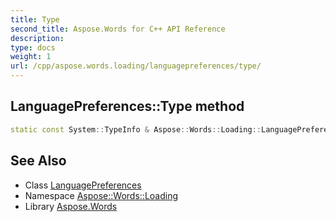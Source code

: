 ```yaml
---
title: Type
second_title: Aspose.Words for C++ API Reference
description: 
type: docs
weight: 1
url: /cpp/aspose.words.loading/languagepreferences/type/
---
```

## LanguagePreferences::Type method




```cpp
static const System::TypeInfo & Aspose::Words::Loading::LanguagePreferences::Type()
```

## See Also

* Class [LanguagePreferences](../)
* Namespace [Aspose::Words::Loading](../../)
* Library [Aspose.Words](../../../)
